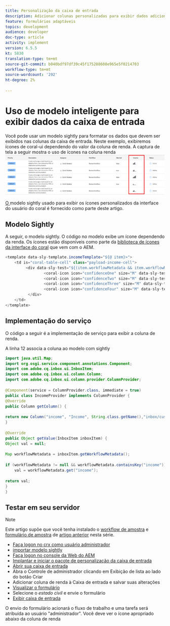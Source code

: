 ```yaml
---
title: Personalização da caixa de entrada
description: Adicionar colunas personalizadas para exibir dados adicionais de fluxo de trabalho usando modelo sightly
feature: formulários adaptáveis
topics: development
audience: developer
doc-type: article
activity: implement
version: 6.5.5
kt: 5830
translation-type: tm+mt
source-git-commit: b040bdf97df39c45f175288608e965e5f0214703
workflow-type: tm+mt
source-wordcount: '292'
ht-degree: 2%

---
```


# Uso de modelo inteligente para exibir dados da caixa de entrada

Você pode usar um modelo sightly para formatar os dados que devem ser exibidos nas colunas da caixa de entrada. Neste exemplo, exibiremos ícones de coral-ui dependendo do valor da coluna de renda. A captura de tela a seguir mostra o uso de ícones na coluna renda
![ícones de rendimento](assets/income-column.PNG)

[O ](assets/sightly-template.zip) modelo sightly usado para exibir os ícones personalizados da interface do usuário do coral é fornecido como parte deste artigo.

## Modelo Sightly

A seguir, o modelo sightly. O código no modelo exibe um ícone dependendo da renda. Os ícones estão disponíveis como parte da [biblioteca de ícones da interface do coral](https://helpx.adobe.com/experience-manager/6-3/sites/developing/using/reference-materials/coral-ui/coralui3/Coral.Icon.html#availableIcons) que vem com o AEM.

```java
<template data-sly-template.incomeTemplate="${@ item}>">
    <td is="coral-table-cell" class="payload-income-cell">
         <div data-sly-test="${(item.workflowMetadata && item.workflowMetadata.income)}" data-sly-set.income ="${item.workflowMetadata.income}">
                 <coral-icon icon="confidenceOne" size="M" data-sly-test="${income >=0 && income <10000}"></coral-icon>
                 <coral-icon icon="confidenceTwo" size="M" data-sly-test="${income >=10000 && income <100000}"></coral-icon>
                 <coral-icon icon="confidenceThree" size="M" data-sly-test="${income >=100000 && income <500000}"></coral-icon>
                 <coral-icon icon="confidenceFour" size="M" data-sly-test="${income >=500000}"></coral-icon>
          </div>
    </td>
</template>
```

## Implementação do serviço

O código a seguir é a implementação de serviço para exibir a coluna de renda.

A linha 12 associa a coluna ao modelo com sightly

```java
import java.util.Map;
import org.osgi.service.component.annotations.Component;
import com.adobe.cq.inbox.ui.InboxItem;
import com.adobe.cq.inbox.ui.column.Column;
import com.adobe.cq.inbox.ui.column.provider.ColumnProvider;

@Component(service = ColumnProvider.class, immediate = true)
public class IncomeProvider implements ColumnProvider {
@Override
public Column getColumn() {

return new Column("income", "Income", String.class.getName(),"inbox/customization/column-templates.html", "incomeTemplate");
}

@Override
public Object getValue(InboxItem inboxItem) {
Object val = null;

Map workflowMetadata = inboxItem.getWorkflowMetadata();

if (workflowMetadata != null && workflowMetadata.containsKey("income"))
    val = workflowMetadata.get("income");

return val;
}
}
```

## Testar em seu servidor

>[!NOTE]
>
>Este artigo supõe que você tenha instalado o [workflow de amostra](assets/review-workflow.zip) e [formulário de amostra](assets/snap-form.zip) de [artigo anterior](https://docs.adobe.com/content/help/en/experience-manager-learn/forms/inbox-customization/add-married-column.md) nesta série.

* [Faça logon no crx como usuário administrador](http://localhost:4502/crx/de/index.jsp)
* [importar modelo sightly](assets/sightly-template.zip)
* [Faça logon no console da Web do AEM](http://localhost:4502/system/console/bundles)
* [Implantar e iniciar o pacote de personalização da caixa de entrada](assets/income-column-customization.jar)
* [Abrir sua caixa de entrada](http://localhost:4502/aem/inbox)
* Abra o Controle de administrador clicando em Exibição de lista ao lado do botão Criar
* Adicionar coluna de renda à Caixa de entrada e salvar suas alterações
* [Visualizar o formulário](http://localhost:4502/content/dam/formsanddocuments/snapform/jcr:content?wcmmode=disabled)
* Selecione o _estado civil_ e envie o formulário
* [Exibir caixa de entrada](http://localhost:4502/aem/inbox)

O envio do formulário acionará o fluxo de trabalho e uma tarefa será atribuída ao usuário &quot;administrador&quot;. Você deve ver o ícone apropriado abaixo da coluna de renda
